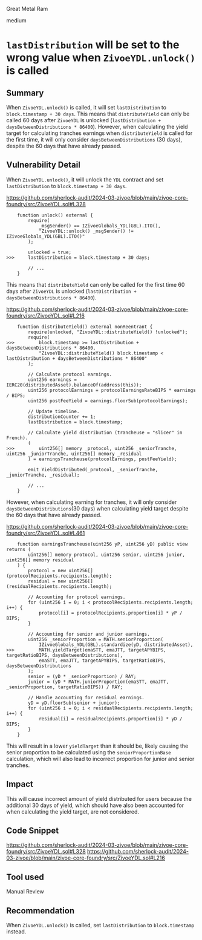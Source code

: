 Great Metal Ram

medium

# `lastDistribution` will be set to the wrong value when `ZivoeYDL.unlock()` is called

## Summary

When `ZivoeYDL.unlock()` is called, it will set `lastDistribution` to `block.timestamp + 30 days`. This means that `distributeYield` can only be called 60 days after `ZivoeYDL` is unlocked (`lastDistribution + daysBetweenDistributions * 86400`). However, when calculating the yield target for calculating tranches earnings when `distributeYield` is called for the first time, it will only consider `daysBetweenDistributions` (30 days), despite the 60 days that have already passed.

## Vulnerability Detail

When `ZivoeYDL.unlock()`, it will unlock the `YDL` contract and set `lastDistribution` to `block.timestamp + 30 days`.

https://github.com/sherlock-audit/2024-03-zivoe/blob/main/zivoe-core-foundry/src/ZivoeYDL.sol#L328

```solidity
    function unlock() external {
        require(
            _msgSender() == IZivoeGlobals_YDL(GBL).ITO(), 
            "ZivoeYDL::unlock() _msgSender() != IZivoeGlobals_YDL(GBL).ITO()"
        );

        unlocked = true;
>>>     lastDistribution = block.timestamp + 30 days;

        // ...
    }
```

This means that `distributeYield` can only be called for the first time 60 days after `ZivoeYDL` is unlocked (`lastDistribution + daysBetweenDistributions * 86400`).

https://github.com/sherlock-audit/2024-03-zivoe/blob/main/zivoe-core-foundry/src/ZivoeYDL.sol#L216

```solidity
    function distributeYield() external nonReentrant {
        require(unlocked, "ZivoeYDL::distributeYield() !unlocked"); 
        require(
>>>         block.timestamp >= lastDistribution + daysBetweenDistributions * 86400, 
            "ZivoeYDL::distributeYield() block.timestamp < lastDistribution + daysBetweenDistributions * 86400"
        );

        // Calculate protocol earnings.
        uint256 earnings = IERC20(distributedAsset).balanceOf(address(this));
        uint256 protocolEarnings = protocolEarningsRateBIPS * earnings / BIPS;
        uint256 postFeeYield = earnings.floorSub(protocolEarnings);

        // Update timeline.
        distributionCounter += 1;
        lastDistribution = block.timestamp;

        // Calculate yield distribution (trancheuse = "slicer" in French).
        (
>>>         uint256[] memory _protocol, uint256 _seniorTranche, uint256 _juniorTranche, uint256[] memory _residual
        ) = earningsTrancheuse(protocolEarnings, postFeeYield); 

        emit YieldDistributed(_protocol, _seniorTranche, _juniorTranche, _residual);
        
        // ...
    }
```

However, when calculating earning for tranches, it will only consider `daysBetweenDistributions`(30 days) when calculating yield target despite the 60 days that have already passed.

https://github.com/sherlock-audit/2024-03-zivoe/blob/main/zivoe-core-foundry/src/ZivoeYDL.sol#L461

```solidity
    function earningsTrancheuse(uint256 yP, uint256 yD) public view returns (
        uint256[] memory protocol, uint256 senior, uint256 junior, uint256[] memory residual
    ) {
        protocol = new uint256[](protocolRecipients.recipients.length);
        residual = new uint256[](residualRecipients.recipients.length);
        
        // Accounting for protocol earnings.
        for (uint256 i = 0; i < protocolRecipients.recipients.length; i++) {
            protocol[i] = protocolRecipients.proportion[i] * yP / BIPS;
        }

        // Accounting for senior and junior earnings.
        uint256 _seniorProportion = MATH.seniorProportion(
            IZivoeGlobals_YDL(GBL).standardize(yD, distributedAsset),
>>>         MATH.yieldTarget(emaSTT, emaJTT, targetAPYBIPS, targetRatioBIPS, daysBetweenDistributions),
            emaSTT, emaJTT, targetAPYBIPS, targetRatioBIPS, daysBetweenDistributions
        );
        senior = (yD * _seniorProportion) / RAY;
        junior = (yD * MATH.juniorProportion(emaSTT, emaJTT, _seniorProportion, targetRatioBIPS)) / RAY;
        
        // Handle accounting for residual earnings.
        yD = yD.floorSub(senior + junior);
        for (uint256 i = 0; i < residualRecipients.recipients.length; i++) {
            residual[i] = residualRecipients.proportion[i] * yD / BIPS;
        }
    }
```

This will result in a lower `yieldTarget` than it should be, likely causing the senior proportion to be calculated using the `seniorProportionBase` calculation, which will also lead to incorrect proportion for junior and senior tranches.

## Impact

This will cause incorrect amount of yield distributed for users because the additional 30 days of yield, which should have also been accounted for when calculating the yield target, are not considered.

## Code Snippet

https://github.com/sherlock-audit/2024-03-zivoe/blob/main/zivoe-core-foundry/src/ZivoeYDL.sol#L328
https://github.com/sherlock-audit/2024-03-zivoe/blob/main/zivoe-core-foundry/src/ZivoeYDL.sol#L216

## Tool used

Manual Review

## Recommendation

When `ZivoeYDL.unlock()` is called, set `lastDistribution` to `block.timestamp` instead.
